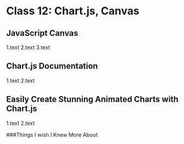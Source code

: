 # Class 12: Chart.js, Canvas

## JavaScript Canvas

<!-- Questions: 

    What does the <canvas> allow a developer to acheive?
    What is the importance of the closing `</canvas> tag?
    Explain what the getContext() method does.

-->

1.text
2.text
3.text

## Chart.js Documentation

<!-- 

    What is Chart.js and how it can be brought into your project?
    List 3 different Chart types you can create using Chart.js.

-->

1.text
2.text

## Easily Create Stunning Animated Charts with Chart.js

<!-- 

    What are some advantages to displaying data via a chart over a table?
    How could Chart.js aid your previously created applications visually?

-->

1.text
2.text

###Things I wish I Knew More About
